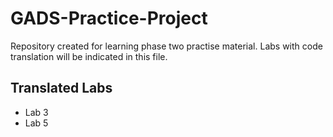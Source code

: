 # GADS-Practice-Project

Repository created for learning phase two practise material.
Labs with code translation will be indicated in this file.

## Translated Labs

- Lab 3
- Lab 5
